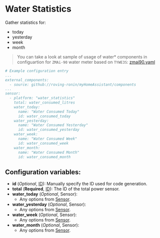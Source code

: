 # Water Statistics

Gather statistics for:
* today
* yesterday
* week
* month

> You can take a look at sample of usage of water* components in configuartion for `ZMAi-90` water meter based on `TYWE3S`: [zmai90.yaml](../zmai90.yaml)

```yaml
# Example configuration entry
...
external_components:
  - source: github://roving-ronin/myHomeAssistant/components
...
sensor:
  - platform: "water_statistics"
    total: water_consumed_litres
    water_today:
      name: "Water Consumed Today"
      id: water_consumed_today
    water_yesterday:
      name: "Water Consumed Yesterday"
      id: water_consumed_yesterday
    water_week:
      name: "Water Consumed Week"
      id: water_consumed_week
    water_month:
      name: "Water Consumed Month"
      id: water_consumed_month
```

## Configuration variables:
* **id** (*Optional*, [ID](https://esphome.io/guides/configuration-types.html#config-id)): Manually specify the ID used for code generation.
* **total** (**Required**, [ID](https://esphome.io/guides/configuration-types.html#config-id)): The ID of the total power sensor.
* **water_today** (*Optional*, Sensor):
  * Any options from [Sensor](https://esphome.io/components/sensor/index.html#config-sensor).
* **water_yesterday** (*Optional*, Sensor):
  * Any options from [Sensor](https://esphome.io/components/sensor/index.html#config-sensor).
* **water_week** (*Optional*, Sensor):
  * Any options from [Sensor](https://esphome.io/components/sensor/index.html#config-sensor).
* **water_month** (*Optional*, Sensor):
  * Any options from [Sensor](https://esphome.io/components/sensor/index.html#config-sensor).
